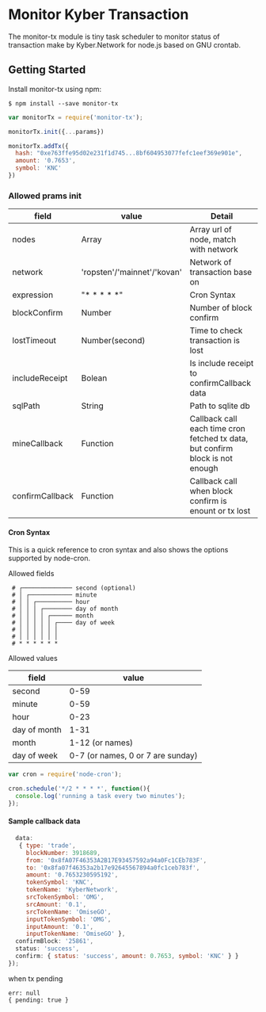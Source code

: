 # Monitor Kyber Transaction

The monitor-tx module is tiny task scheduler to monitor status of transaction make by Kyber.Network for node.js based on GNU crontab. 

## Getting Started

Install monitor-tx using npm:

```console
$ npm install --save monitor-tx
```

```javascript
var monitorTx = require('monitor-tx');

monitorTx.init({...params})

monitorTx.addTx({
  hash: "0xe763ffe95d02e231f1d745...8bf604953077fefc1eef369e901e",
  amount: '0.7653',
  symbol: 'KNC'
})

```

### Allowed prams init

|     field               |        value                         |      Detail                                                                      |
|-------------------------|--------------------------------------|----------------------------------------------------------------------------------|
|     nodes               |     Array<string>                    |    Array url of node, match with network                                         |
|     network             |     'ropsten'/'mainnet'/'kovan'      |    Network of transaction base on                                                |
|     expression          |     "* * * * *"                      |    Cron Syntax                                                                   |
|     blockConfirm        |     Number                           |    Number of block confirm                                                       |
|     lostTimeout         |     Number(second)                   |    Time to check transaction is lost                                             |
|     includeReceipt      |     Bolean                           |    Is include receipt to confirmCallback data                                    |
|     sqlPath             |     String                           |    Path to sqlite db                                                             |
|     mineCallback        |     Function                         |    Callback call each time cron fetched tx data, but confirm block is not enough |
|     confirmCallback     |     Function                         |    Callback call when block confirm is enount or tx lost                         |


#### Cron Syntax

This is a quick reference to cron syntax and also shows the options supported by node-cron.

Allowed fields

```
 # ┌────────────── second (optional)
 # │ ┌──────────── minute
 # │ │ ┌────────── hour
 # │ │ │ ┌──────── day of month
 # │ │ │ │ ┌────── month
 # │ │ │ │ │ ┌──── day of week
 # │ │ │ │ │ │
 # │ │ │ │ │ │
 # * * * * * *
```

Allowed values

|     field    |        value        |
|--------------|---------------------|
|    second    |         0-59        |
|    minute    |         0-59        |
|     hour     |         0-23        |
| day of month |         1-31        |
|     month    |     1-12 (or names) |
|  day of week |     0-7 (or names, 0 or 7 are sunday)  |

```javascript
var cron = require('node-cron');

cron.schedule('*/2 * * * *', function(){
  console.log('running a task every two minutes');
});
```

#### Sample callback data

```javascript
  data:
   { type: 'trade',
     blockNumber: 3918689,
     from: '0x8fA07F46353A2B17E93457592a94a0Fc1CEb783F',
     to: '0x8fa07f46353a2b17e92645567894a0fc1ceb783f',
     amount: '0.7653230595192',
     tokenSymbol: 'KNC',
     tokenName: 'KyberNetwork',
     srcTokenSymbol: 'OMG',
     srcAmount: '0.1',
     srcTokenName: 'OmiseGO',
     inputTokenSymbol: 'OMG',
     inputAmount: '0.1',
     inputTokenName: 'OmiseGO' },
  confirmBlock: '25861',
  status: 'success',
  confirm: { status: 'success', amount: 0.7653, symbol: 'KNC' } }
});
```

when tx pending
```
err: null 
{ pending: true }
```




